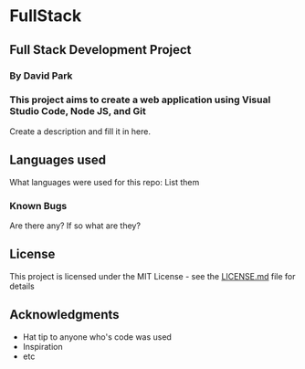 # FullStack

## Full Stack Development Project

### By David Park

### This project aims to create a web application using Visual Studio Code, Node JS, and Git

Create a description and fill it in here.

## Languages used

What languages were used for this repo:
List them

### Known Bugs

Are there any? If so what are they?

## License

This project is licensed under the MIT License - see the [LICENSE.md](LICENSE.md) file for details

## Acknowledgments

* Hat tip to anyone who's code was used
* Inspiration
* etc
